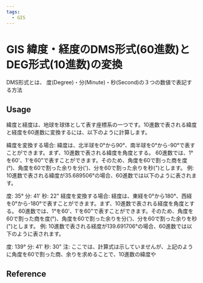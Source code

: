 ```yaml
---
tags:
  - GIS
---
```


# GIS 緯度・経度のDMS形式(60進数)とDEG形式(10進数)の変換

DMS形式とは、 度(Degree)・分(Minute)・秒(Second)の３つの数値で表記する方法

## Usage

緯度と経度は、地球を球体として表す座標系の一つです。10進数で表される緯度と経度を60進数に変換するには、以下のように計算します。

緯度を変換する場合:
緯度は、北半球を0°から90°、南半球を0°から-90°で表すことができます。まず、10進数で表される緯度を角度とする。
60進数では、1°を60'、1'を60"で表すことができます。そのため、角度を60で割った商を度(°)、角度を60で割った余りを分(')、分を60で割った余りを秒(")とします。
例:
10進数で表される緯度が35.689506°の場合、60進数では以下のように表されます。

度: 35°
分: 41'
秒: 22"
経度を変換する場合:
経度は、東経を0°から180°、西経を0°から-180°で表すことができます。まず、10進数で表される経度を角度とする。
60進数では、1°を60'、1'を60"で表すことができます。そのため、角度を60で割った商を度(°)、角度を60で割った余りを分(')、分を60で割った余りを秒(")とします。
例:
10進数で表される経度が139.691706°の場合、60進数では以下のように表されます。

度: 139°
分: 41'
秒: 30"
注: ここでは、計算式は示していませんが、上記のように角度を60で割った商、余りを求めることで、10進数の緯度や

## Reference
[]()
